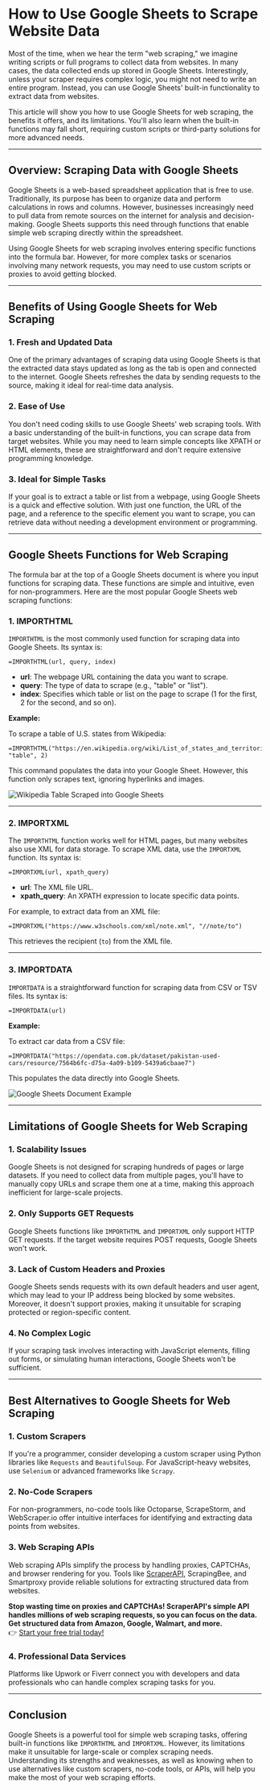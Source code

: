 
# How to Use Google Sheets to Scrape Website Data

Most of the time, when we hear the term "web scraping," we imagine writing scripts or full programs to collect data from websites. In many cases, the data collected ends up stored in Google Sheets. Interestingly, unless your scraper requires complex logic, you might not need to write an entire program. Instead, you can use Google Sheets' built-in functionality to extract data from websites.

This article will show you how to use Google Sheets for web scraping, the benefits it offers, and its limitations. You'll also learn when the built-in functions may fall short, requiring custom scripts or third-party solutions for more advanced needs.

---

## Overview: Scraping Data with Google Sheets

Google Sheets is a web-based spreadsheet application that is free to use. Traditionally, its purpose has been to organize data and perform calculations in rows and columns. However, businesses increasingly need to pull data from remote sources on the internet for analysis and decision-making. Google Sheets supports this need through functions that enable simple web scraping directly within the spreadsheet.

Using Google Sheets for web scraping involves entering specific functions into the formula bar. However, for more complex tasks or scenarios involving many network requests, you may need to use custom scripts or proxies to avoid getting blocked.

---

## Benefits of Using Google Sheets for Web Scraping

### 1. **Fresh and Updated Data**

One of the primary advantages of scraping data using Google Sheets is that the extracted data stays updated as long as the tab is open and connected to the internet. Google Sheets refreshes the data by sending requests to the source, making it ideal for real-time data analysis.

### 2. **Ease of Use**

You don't need coding skills to use Google Sheets' web scraping tools. With a basic understanding of the built-in functions, you can scrape data from target websites. While you may need to learn simple concepts like XPATH or HTML elements, these are straightforward and don't require extensive programming knowledge.

### 3. **Ideal for Simple Tasks**

If your goal is to extract a table or list from a webpage, using Google Sheets is a quick and effective solution. With just one function, the URL of the page, and a reference to the specific element you want to scrape, you can retrieve data without needing a development environment or programming.

---

## Google Sheets Functions for Web Scraping

The formula bar at the top of a Google Sheets document is where you input functions for scraping data. These functions are simple and intuitive, even for non-programmers. Here are the most popular Google Sheets web scraping functions:

### **1. IMPORTHTML**

`IMPORTHTML` is the most commonly used function for scraping data into Google Sheets. Its syntax is:

```plaintext
=IMPORTHTML(url, query, index)
```

- **url**: The webpage URL containing the data you want to scrape.
- **query**: The type of data to scrape (e.g., "table" or "list").
- **index**: Specifies which table or list on the page to scrape (1 for the first, 2 for the second, and so on).

**Example:**

To scrape a table of U.S. states from Wikipedia:

```plaintext
=IMPORTHTML("https://en.wikipedia.org/wiki/List_of_states_and_territories_of_the_United_States", "table", 2)
```

This command populates the data into your Google Sheet. However, this function only scrapes text, ignoring hyperlinks and images.

![Wikipedia Table Scraped into Google Sheets](https://www.dailiproxy.com/wp-content/uploads/2023/12/Wikipedia-1024x418-1.png)

---

### **2. IMPORTXML**

The `IMPORTHTML` function works well for HTML pages, but many websites also use XML for data storage. To scrape XML data, use the `IMPORTXML` function. Its syntax is:

```plaintext
=IMPORTXML(url, xpath_query)
```

- **url**: The XML file URL.
- **xpath_query**: An XPATH expression to locate specific data points.

For example, to extract data from an XML file:

```plaintext
=IMPORTXML("https://www.w3schools.com/xml/note.xml", "//note/to")
```

This retrieves the recipient (`to`) from the XML file.

---

### **3. IMPORTDATA**

`IMPORTDATA` is a straightforward function for scraping data from CSV or TSV files. Its syntax is:

```plaintext
=IMPORTDATA(url)
```

**Example:**

To extract car data from a CSV file:

```plaintext
=IMPORTDATA("https://opendata.com.pk/dataset/pakistan-used-cars/resource/7564b6fc-d75a-4a09-b109-5439a6cbaae7")
```

This populates the data directly into Google Sheets.

![Google Sheets Document Example](https://www.dailiproxy.com/wp-content/uploads/2023/12/Google-Sheets-document-1024x385-1.png)

---

## Limitations of Google Sheets for Web Scraping

### 1. **Scalability Issues**

Google Sheets is not designed for scraping hundreds of pages or large datasets. If you need to collect data from multiple pages, you'll have to manually copy URLs and scrape them one at a time, making this approach inefficient for large-scale projects.

### 2. **Only Supports GET Requests**

Google Sheets functions like `IMPORTHTML` and `IMPORTXML` only support HTTP GET requests. If the target website requires POST requests, Google Sheets won't work.

### 3. **Lack of Custom Headers and Proxies**

Google Sheets sends requests with its own default headers and user agent, which may lead to your IP address being blocked by some websites. Moreover, it doesn't support proxies, making it unsuitable for scraping protected or region-specific content.

### 4. **No Complex Logic**

If your scraping task involves interacting with JavaScript elements, filling out forms, or simulating human interactions, Google Sheets won't be sufficient.

---

## Best Alternatives to Google Sheets for Web Scraping

### 1. **Custom Scrapers**

If you're a programmer, consider developing a custom scraper using Python libraries like `Requests` and `BeautifulSoup`. For JavaScript-heavy websites, use `Selenium` or advanced frameworks like `Scrapy`.

### 2. **No-Code Scrapers**

For non-programmers, no-code tools like Octoparse, ScrapeStorm, and WebScraper.io offer intuitive interfaces for identifying and extracting data points from websites.

### 3. **Web Scraping APIs**

Web scraping APIs simplify the process by handling proxies, CAPTCHAs, and browser rendering for you. Tools like [ScraperAPI](https://bit.ly/Scraperapi), ScrapingBee, and Smartproxy provide reliable solutions for extracting structured data from websites.

**Stop wasting time on proxies and CAPTCHAs! ScraperAPI's simple API handles millions of web scraping requests, so you can focus on the data. Get structured data from Amazon, Google, Walmart, and more.**  
👉 [Start your free trial today!](https://bit.ly/Scraperapi)

### 4. **Professional Data Services**

Platforms like Upwork or Fiverr connect you with developers and data professionals who can handle complex scraping tasks for you.

---

## Conclusion

Google Sheets is a powerful tool for simple web scraping tasks, offering built-in functions like `IMPORTHTML` and `IMPORTXML`. However, its limitations make it unsuitable for large-scale or complex scraping needs. Understanding its strengths and weaknesses, as well as knowing when to use alternatives like custom scrapers, no-code tools, or APIs, will help you make the most of your web scraping efforts.
